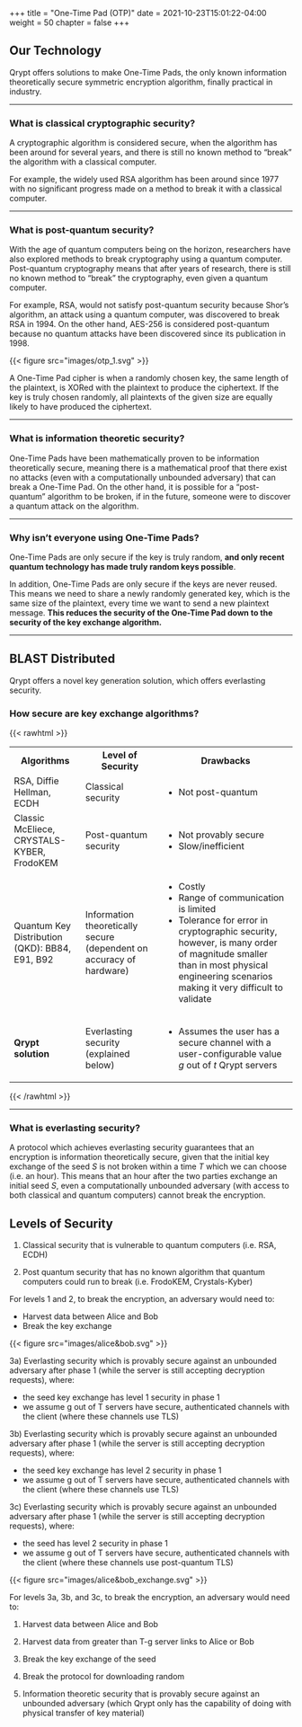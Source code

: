 +++
title = "One-Time Pad (OTP)"
date = 2021-10-23T15:01:22-04:00
weight = 50
chapter = false
+++

## Our Technology

Qrypt offers solutions to make One-Time Pads, the only known information theoretically secure symmetric encryption algorithm, finally practical in industry.

---

### What is classical cryptographic security?

A cryptographic algorithm is considered secure, when the algorithm has been around for several years, and there is still no known method to “break” the algorithm with a classical computer.

For example, the widely used RSA algorithm has been around since 1977 with no significant progress made on a method to break it with a classical computer.

---

### What is post-quantum security?

With the age of quantum computers being on the horizon, researchers have also explored methods to break cryptography using a quantum computer. Post-quantum cryptography means that after years of research, there is still no known method to “break” the cryptography, even given a quantum computer.

For example, RSA, would not satisfy post-quantum security because Shor’s algorithm, an attack using a quantum computer, was discovered to break RSA in 1994. On the other hand, AES-256 is considered post-quantum because no quantum attacks have been discovered since its publication in 1998.

{{< figure src="images/otp_1.svg" >}}

A One-Time Pad cipher is when a randomly chosen key, the same length of the plaintext, is XORed with the plaintext to produce the ciphertext. If the key is truly chosen randomly, all plaintexts of the given size are equally likely to have produced the ciphertext.

---

### What is information theoretic security?

One-Time Pads have been mathematically proven to be information theoretically secure, meaning there is a mathematical proof that there exist no attacks (even with a computationally unbounded adversary) that can break a One-Time Pad. On the other hand, it is possible for a “post-quantum” algorithm to be broken, if in the future, someone were to discover a quantum attack on the algorithm.

---

### Why isn’t everyone using One-Time Pads?

One-Time Pads are only secure if the key is truly random, **and only recent quantum technology has made truly random keys possible**.

In addition, One-Time Pads are only secure if the keys are never reused. This means we need to share a newly randomly generated key, which is the same size of the plaintext, every time we want to send a new plaintext message. **This reduces the security of the One-Time Pad down to the security of the key exchange algorithm.**

---

## BLAST Distributed

Qrypt offers a novel key generation solution, which offers everlasting security.

### How secure are key exchange algorithms?

{{< rawhtml >}}

<table class="algorithms-table">
    <tr>
        <th>Algorithms</th>
        <th>Level of Security</th>
        <th>Drawbacks</th>
    </tr>
    <tr>
        <td>RSA, Diffie Hellman, ECDH</td>
        <td>Classical security</td>
        <td>
            <ul>
                <li>Not post-quantum</li>
            </ul>
        </td>
    </tr>
    <tr>
        <td>Classic McEliece, CRYSTALS-KYBER, FrodoKEM</td>
        <td>Post-quantum security</td>
        <td>
            <ul>
                <li>Not provably secure</li>
                <li>Slow/inefficient</li>
    </tr>
    <tr>
        <td>Quantum Key Distribution (QKD): BB84, E91, B92</td>
        <td>Information theoretically secure (dependent on accuracy of hardware)</td>
        <td>
            <ul>
                <li>Costly</li>
                <li>Range of communication is limited</li>
                <li>Tolerance for error in cryptographic security, however, is many order of magnitude smaller than in most physical engineering scenarios making it very difficult to validate</li>
            </ul>
        </td>
    </tr>
    <tr>
        <td><b>Qrypt solution</b></td>
        <td>Everlasting security (explained below)</td>
        <td>
            <ul>
                <li>Assumes the user has a secure channel with a user-configurable value <i>g</i> out of <i>t</i> Qrypt servers</li>
            </ul>
        </td>
    </tr>
</table>
{{< /rawhtml >}}

---

### What is everlasting security?

A protocol which achieves everlasting security guarantees that an encryption is information theoretically secure, given that the initial key exchange of the seed _S_ is not broken within a time _T_ which we can choose (i.e. an hour). This means that an hour after the two parties exchange an initial seed _S_, even a computationally unbounded adversary (with access to both classical and quantum computers) cannot break the encryption.

## Levels of Security

1. Classical security that is vulnerable to quantum computers (i.e. RSA, ECDH)

2. Post quantum security that has no known algorithm that quantum computers could run to break (i.e. FrodoKEM, Crystals-Kyber)

For levels 1 and 2, to break the encryption, an adversary would need to:

- Harvest data between Alice and Bob
- Break the key exchange

{{< figure src="images/alice&bob.svg" >}}

3a) Everlasting security which is provably secure against an unbounded adversary after phase 1 (while the server is still accepting decryption requests), where:

- the seed key exchange has level 1 security in phase 1
- we assume g out of T servers have secure, authenticated channels with the client (where these channels use TLS)

3b) Everlasting security which is provably secure against an unbounded adversary after phase 1 (while the server is still accepting decryption requests), where:

- the seed key exchange has level 2 security in phase 1
- we assume g out of T servers have secure, authenticated channels with the client (where these channels use TLS)

3c) Everlasting security which is provably secure against an unbounded adversary after phase 1 (while the server is still accepting decryption requests), where:

- the seed has level 2 security in phase 1
- we assume g out of T servers have secure, authenticated channels with the client (where these channels use post-quantum TLS)

{{< figure src="images/alice&bob_exchange.svg" >}}

For levels 3a, 3b, and 3c, to break the encryption, an adversary would need to:

1. Harvest data between Alice and Bob
2. Harvest data from greater than T-g server links to Alice or Bob
3. Break the key exchange of the seed
4. Break the protocol for downloading random

5. Information theoretic security that is provably secure against an unbounded adversary (which Qrypt only has the capability of doing with physical transfer of key material)
